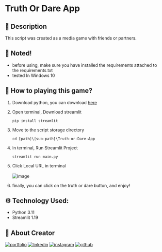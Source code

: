 
# Truth Or Dare App
## :open_book: Description
This script was created as a media game with friends or partners.

## :pushpin: Noted!
  - before using, make sure you have installed the requirements attached to the requirements.txt
  - tested In Windows 10
## :syringe: How to playing this game?
1. Download python, you can download [here](https://www.python.org/downloads/)
2. Open terminal, Download streamlit

   ```shell
   pip install streamlit
   ```
5. Move to the script storage directory

   ```shell
   cd [path]\[sub-path]\Truth-or-Dare-App
   ```
6. In terminal, Run Streamlit Project

   ```shell
   streamlit run main.py
   ```
7. Click Local URL in terminal<br><br>
   ![image](https://user-images.githubusercontent.com/75787853/210348875-9727f633-5473-4f24-863f-5fad08f22301.png)

8. finally, you can click on the truth or dare button, and enjoy!<br>


## :gear: Technology Used:

 - Python 3.11
 - Streamlit 1.19

## :link: About Creator
[![portfolio](https://img.shields.io/badge/my_portfolio-000?style=for-the-badge&logo=ko-fi&logoColor=white)](https://www.ferdyhape.site/)
[![linkedin](https://img.shields.io/badge/linkedin-0A66C2?style=for-the-badge&logo=linkedin&logoColor=white)](https://www.linkedin.com/in/ferdy-hahan-pradana)
[![instagram](https://img.shields.io/badge/instagram-833AB4?style=for-the-badge&logo=instagram&logoColor=white)](https://instagram.com/ferdyhape)
[![github](https://img.shields.io/badge/github-333?style=for-the-badge&logo=github&logoColor=white)](https://github.com/ferdyhape)
